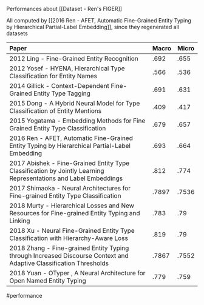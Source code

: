 Performances about [[Dataset - Ren's FIGER]]

All computed by [[2016 Ren - AFET, Automatic Fine-Grained Entity Typing by Hierarchical Partial-Label Embedding]], since they regenerated all datasets

| Paper                                                                                                              | Macro | Micro |
|:------------------------------------------------------------------------------------------------------------------ | ----- | ----- |
| 2012 Ling - Fine-Grained Entity Recognition                                                                        | .692  | .655  |
| 2012 Yosef - HYENA, Hierarchical Type Classification for Entity Names                                              | .566  | .536  |
| 2014 Gillick - Context-Dependent Fine-Grained Entity Type Tagging                                                  | .691  | .631  |
| 2015 Dong - A Hybrid Neural Model for Type Classification of Entity Mentions                                       | .409  | .417  |
| 2015 Yogatama - Embedding Methods for Fine Grained Entity Type Classification                                      | .679  | .657  |
| 2016 Ren - AFET, Automatic Fine-Grained Entity Typing by Hierarchical Partial-Label Embedding                      | .693  | .664  |
| 2017 Abishek - Fine-Grained Entity Type Classification by Jointly Learning Representations and Label Embeddings    | .812  | .774  |
| 2017 Shimaoka - Neural Architectures for Fine-grained Entity Type Classification                                   | .7897 | .7536 |
| 2018 Murty - Hierarchical Losses and New Resources for Fine-grained Entity Typing and Linking                      | .783  | .79   |
| 2018 Xu - Neural Fine-Grained Entity Type Classification with Hierarchy-Aware Loss                                 | .819  | .79   |
| 2018 Zhang - Fine-grained Entity Typing through Increased Discourse Context and Adaptive Classification Thresholds | .7867 | .7552 |
| 2018 Yuan - OTyper , A Neural Architecture for Open Named Entity Typing                                            | .779  | .759  | 

#performance 